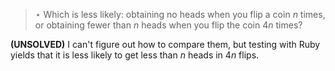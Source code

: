 > $\star$ Which is less likely: obtaining no heads when you flip a coin $n$
> times, or obtaining fewer than $n$ heads when you flip the coin $4n$ times?

**(UNSOLVED)** I can't figure out how to compare them, but testing with Ruby
yields that it is less likely to get less than $n$ heads in $4n$ flips.
